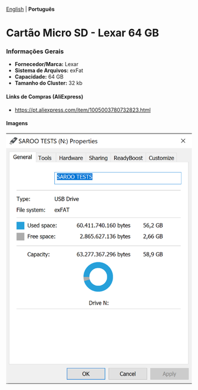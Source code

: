 [English](README.md) | **Português**

# Cartão Micro SD - Lexar 64 GB

### Informações Gerais

- <b>Fornecedor/Marca:</b> Lexar
- <b>Sistema de Arquivos:</b> exFat
- <b>Capacidade:</b> 64 GB
- <b>Tamanho do Cluster:</b> 32 kb

#### Links de Compras (AliExpress)

- https://pt.aliexpress.com/item/1005003780732823.html

#### Imagens

<!-- ![SdCard1](../Images/SdCard.jpg) -->

![exFat](../Images/exfat.png)
